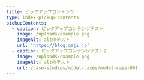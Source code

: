 ```yaml
---
title: ピックアップコンテンツ
type: index-pickup-contents
pickupContents:
  - caption: ピックアップコンテンツテスト
    image: /uploads/example.png
    imageAlt: altのテスト
    url: 'https://blog.gaji.jp'
  - caption: ピックアップコンテンツテスト2
    image: /uploads/example.png
    imageAlt: altのテスト
    url: /case-studies/model-cases/model-case-001
---
```

